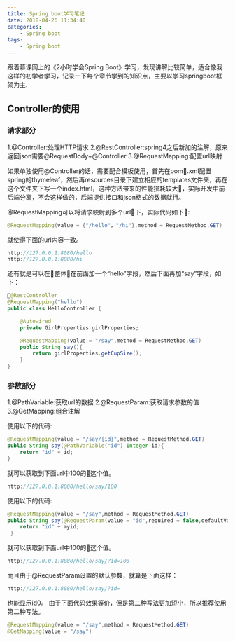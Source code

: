 ```yaml
---
title: Spring boot学习笔记
date: 2018-04-26 11:34:40
categories: 
    - Spring boot
tags:
    - Spring boot
---
```


跟着慕课网上的《2小时学会Spring Boot》学习，发现讲解比较简单，适合像我这样的初学者学习，记录一下每个章节学到的知识点，主要以学习springboot框架为主.
## Controller的使用
### 请求部分
1.@Controller:处理HTTP请求
2.@RestController:spring4之后新加的注解，原来返回json需要@RequestBody+@Controller
3.@RequestMapping:配置url映射

如果单独使用@Controller的话，需要配合模板使用，首先在pom.xml配置spring的thymeleaf，然后再resources目录下建立相应的templates文件夹，再在这个文件夹下写一个index.html，这种方法带来的性能损耗较大，实际开发中前后端分离，不会这样做的，后端提供接口和json格式的数据就行。

@RequestMapping可以将请求映射到多个url下，实际代码如下:
``` java
@RequestMapping(value = {"/hello"，"/hi"},method = RequestMethod.GET)
```
就使得下面的url内容一致。
``` java
http://127.0.0.1:8080/hello
http://127.0.0.1:8080/hi
```
还有就是可以在整体在前面加一个“hello”字段，然后下面再加“say”字段，如下：
``` java
@RestController
@RequestMapping("hello")
public class HelloController {

    @Autowired
    private GirlProperties girlProperties;

    @RequestMapping(value = "/say",method = RequestMethod.GET)
    public String say(){
        return girlProperties.getCupSize();
    }
}
```
### 参数部分
1.@PathVariable:获取url的数据
2.@RequestParam:获取请求参数的值
3.@GetMapping:组合注解

使用以下的代码:
``` java
@RequestMapping(value = "/say/{id}",method = RequestMethod.GET)
public String say(@PathVariable("id") Integer id){
    return "id" + id;
}
```
就可以获取到下面url中100的这个值。
``` java
http://127.0.0.1:8080/hello/say/100
```
使用以下的代码:
``` java
@RequestMapping(value = "/say",method = RequestMethod.GET)
public String say(@RequestParam(value = "id",required = false,defaultValue = "0") Integer myid){
    return "id" + myid;
 }
```
就可以获取到下面url中100的这个值。
``` java
http://127.0.0.1:8080/hello/say/?id=100
```
而且由于@RequestParam设置的默认参数，就算是下面这样：
``` java
http://127.0.0.1:8080/hello/say/?id=
```
也能显示id0。
由于下面代码效果等价，但是第二种写法更加短小，所以推荐使用第二种写法。
``` java
@RequestMapping(value = "/say",method = RequestMethod.GET)
@GetMapping(value = "/say")
```
